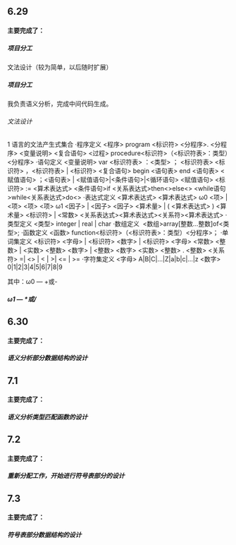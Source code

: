 ## **6.29**

#### 主要完成了：

##### 项目分工

文法设计（较为简单，以后随时扩展）

##### 项目分工

我负责语义分析，完成中间代码生成。

###### 文法设计

1 语言的文法产生式集合
·程序定义
<程序>  program <标识符> <分程序>.
<分程序>  <变量说明> <复合语句>
<过程> procedure<标识符>（<标识符表>：类型）<分程序>
·语句定义
<变量说明>  var <标识符表> ：<类型> ；
<标识符表>  <标识符> ，<标识符表> | <标识符>
<复合语句>  begin <语句表> end
<语句表>  <赋值语句> ；<语句表> | <赋值语句>|<条件语句>|<循环语句>
<赋值语句>  <标识符> := <算术表达式>
<条件语句>if <关系表达式>then<>else<>
<while语句>while<关系表达式>do<>
·表达式定义
<算术表达式>  <算术表达式> ω0 <项> | <项>
<项>  <项> ω1  <因子> | <因子>
<因子>  <算术量> | ( <算术表达式> )
<算术量>  <标识符> | <常数> 
<关系表达式><算术表达式><关系符><算术表达式>
·类型定义
<类型>  integer | real | char
·数组定义
 <数组>array[整数...整数]of<类型>;
·函数定义
  <函数> function<标识符>（<标识符表>：类型）<分程序>；
·单词集定义
<标识符>  <字母> | <标识符> <数字> | <标识符> <字母>
<常数>  <整数> | <实数>
<整数>  <数字> | <整数> <数字>
<实数>  <整数> . <整数>
<关系符> =| <> | < | >| <= | >=
·字符集定义
<字母>  A|B|C|…|Z|a|b|c|…|z
<数字>  0|1|2|3|4|5|6|7|8|9

  其中：ω0 — +或-

#####         ω1 — *或/

## 6.30

#### 主要完成了：

##### 语义分析部分数据结构的设计

## 7.1

#### 主要完成了：

##### 语义分析类型匹配函数的设计

## 7.2

#### 主要完成了：

##### 重新分配工作，开始进行符号表部分的设计

## 7.3

#### 主要完成了：

##### 符号表部分数据结构的设计
